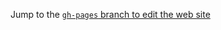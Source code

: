 Jump to the [`gh-pages` branch to edit the web site](https://github.com/GreenChoiceLeft/links_to_read/tree/gh-pages)
